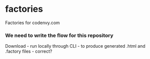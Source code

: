 factories
=========

Factories for codenvy.com

### We need to write the flow for this repository

Download - run locally through CLI - to produce generated .html and .factory files - correct?
